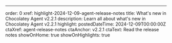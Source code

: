 ---
order: 0
xref: highlight-2024-12-09-agent-release-notes
title: What's new in Chocolatey Agent v2.2.1
description: Learn all about what's new in Chocolatey Agent v2.2.1
highlight:
  postedDateTime: 2024-12-09T00:00:00Z
  ctaXref: agent-release-notes
  ctaAnchor: v2.2.1
  ctaText: Read the release notes
  showOnHome: true
  showOnHighlights: true
